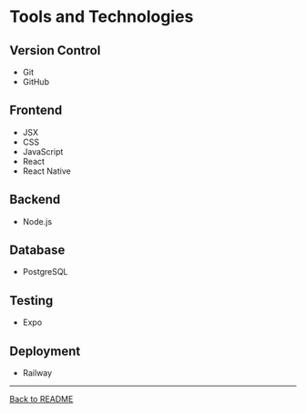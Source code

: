 # Tools and Technologies

## Version Control

- Git
- GitHub

## Frontend

- JSX
- CSS
- JavaScript
- React
- React Native

## Backend

- Node.js

## Database

- PostgreSQL

## Testing

- Expo

## Deployment

- Railway

---

[Back to README](../README.md)